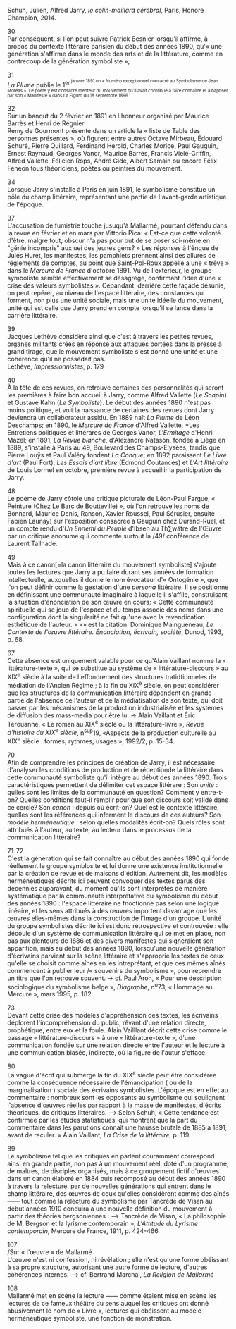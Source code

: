 Schuh, Julien, Alfred Jarry, *le colin-maillard cérébral*, Paris, Honore Champion, 2014.

30  
Par conséquent, si l'on peut suivre Patrick Besnier lorsqu'il affirme, à propos du contexte littéraire parisien du début des années 1890, qu'« une génération s'affirme dans le monde des arts et de la littérature, comme en contrecoup de la génération symboliste »;

31  
*La Plume* publie le 1<sup>er<sup> janvier 1891 un « Numéro exceptionnel consacré au Symbolisme de Jean Moréas ». Le poète y est consacré menteur du mouvement qu'il avait contribué à faire connaître et à baptiser par son « Manifeste » dans *Le Figaro* du 18 septembre 1896 :

32  
Sur un banqut du 2 février en 1891 en l'honneur organisé par Maurice Barrès et Henri de Régnier  
Remy de Gourmont présente dans un article la « liste de Table des personnes présentes », où figurent entre autres Octave Mirbeau, Édouard Schuré, Pierre Quillard, Ferdinand Herold, Charles Morice, Paul Gauguin, Ernest Raynaud, Georges Vanor, Maurice Barrès, Francis Vielé-Griffin, Alfred Vallette, Félicien Rops, André Gide, Albert Samain ou encore Félix Fénéon tous théoriciens, poètes ou peintres du mouvement.

34  
Lorsque Jarry s'installe à Paris en juin 1891, le symbolisme constitue un pôle du champ littéraire, représentant une partie de l'avant-garde artistique de l'époque.

37  
L'accusation de fumistrie touche jusuqu'à Mallarmé, pourtant défendu dans la revue en février et en mars par Vittorio Pica: « Est-ce que cette volonté d'être, malgré tout, obscur n'a pas pour but de se poser soi-même en "génie incompris" aux uei des jeunes gens? » Les réponses à l'ênque de Jules Huret, les manifestes, les pamphlets prennent ainsi des allures de réglements de comptes, au point que Saint-Pol-Roux appelle à une « trêve » dans le *Mercure de France* d'octobre 1891. Vu de l'extérieur, le groupe symboliste semble effectivement se désagrége, confirmant l'idée d'une « crise des valeurs symbolistes ». Cepandant, derrière cette façade désunie, on peut repérer, au niveau de l'espace littéraire, des constances qui forment, non plus une unité sociale, mais une unité idéelle du mouvement, unité qui est celle que Jarry prend en compte lorsqu'il se lance dans la carrière littéraire.

39  
Jacques Lethève considère ainsi que c'est à travers les petites revues, organes militants créés en réponse aux attaques portées dans la presse à grand tirage, que le mouvement symboliste s'est donné une unité et une cohérence qu'il ne possédait pas.  
Lethève, *Impressionnistes*, p. 179

40  
À la tête de ces revues, on retrouve certaines des personnalités qui seront les premières à faire bon accueil à Jarry, comme Alfred Vallette (*Le Scapin*) et Gustave Kahn (*Le Symboliste*). Le début des années 1890 n'est pas moins politique, et voit la naissance de certaines des revues dont Jarry deviendra un collaborateur assidu. En 1889 naît *La Plume* de Léon Deschamps; en 1890, le *Mercure de France* d'Alfred Vallette, *Les Entretiens politiques et littérares de Georges Vanor, *L'Ermitage* d'Henri Mazel; en 1891, *La Revue blanche*, d'Alexandre Natason, fondée à Liège en 1889, s'installe à Paris au 49, Boulevard des Champs-Élysées, tandis que Pierre Louÿs et Paul Valéry fondent *La Conque*; en 1892 paraissent *Le Livre d'art* (Paul Fort), *Les Essais d'art libre* (Edmond Coutances) et *L'Art littéraire* de Louis Lormel en octobre, première revue à accueillir la participation de Jarry.

48  
Le poème de Jarry côtoie une critique picturale de Léon-Paul Fargue, « Peinture (Chez Le Barc de Boutteville) », où l'on retrouve les noms de Bonnard, Maurice Denis, Ranson, Xavier Roussel, Paul Sérusier, ensuite Fabien Launay) sur l'exposition consacrée à Gauguin chez Durand-Ruel, et un compte rendu d'*Un Ennemi du Peuple* d'Ibsen au Th∑wâtre de l'Œuvre par un critique anonume qui commente surtout la /49/ conférence de Laurent Tailhade.

49  
Mais à ce canon[=la canon littéraire du mouvement symboliste] s'ajoute toutes les lectures que Jarry a pu faire  durant ses années de formation intellectuelle, auxquelles il donne le nom évocateur d'« Ontogénie », que l'on peut définir comme la gestation d'une *persona* littéraire. Il se positionne en définissant une communauté imaginaire à laquelle il s'affile, construisant la situation d'énonciation de son œuvre en cours: « Cette communauté spirituelle qui se joue de l'espace et du temps associe des noms dans une configuration dont la singularité ne fait qu'une avec la revendication esthétique de l'auteur. »
«» est la citation. Dominique Maingueneau, *Le Contexte de l'œuvre littéraire. Énonciation, écrivain, société*, Dunod, 1993, p. 68.

67  
Cette absence est uniquement valable pour ce qu'Alain Vaillant nomme la « littérature-texte », qui se substitue au système de « littérature-discours » au XIX<sup>e</sup> siècle à la suite de l'effondrement des structures tratidtionneles de médiation de l'Ancien Régime ; à la fin du XIX<sup>e</sup> siècle, on peut considérer que les structures de la communication littéraire dépendent en grande partie de l'absence de l'auteur et de la médiatisation de son texte, qui doit passer par les mécanismes de la production industrialisée et les systèmes de diffusion des mass-media pour être lu.
-> Alain Vaillant et Éric Térouanne, « Le roman au XIX<sup>e</sup> siècle ou la littérature-livre », *Revue d'histoire du XIX<sup>e</sup> siècle*, n<sup>sup</sup>19, «Aspects de la production culturelle au XIX<sup>e</sup> siècle : formes, rythmes, usages », 1992/2, p. 15-34.

70  
Afin de comprendre les principes de création de Jarry, il est nécessaire d'analyser les conditions de production et de réceptionde la littéraire dans cette communauté symboliste qu'il intègre au début des années 1890. Trois caractéristiques permettent de délimiter cet espace littérare : 
Son *unité* : qulles sont les limites de la communauté en question? Comment y entre-t-on? Quelles conditions faut-il remplir pour que son discours soit validé dans ce cercle?
Son *canon* : depuis où écrit-on? Quel est le contexte littéraire, quelles sont les références qui informent le discours de ces auteurs?
Son *modèle herméneutique* : selon quelles modalités écrit-on? Quels rôles sont attribués à l'auteur, au texte, au lecteur dans le processus de la communication littéraire?

71-72  
C'est la génération qui se fait connaître au début des années 1890 qui fonde réellement le groupe symblosite et lui donne une existence institutionnelle par la création de revue et de maisons d'édition. Autrement dit, les modèles herméneutiques décrits ici peuvent convoquer des textes parus des décennies auparavant, du moment qu'ils sont interprétés de manière systématique par la communauté interprétative du symbolisme du début des années 1890 : l'espace littéraire ne fnoctionne pas selon une logique linéaire, et les sens attribués à des œuvres importent davantage que les œuvres elles-mêmes dans la construction de l'image d'un groupe. L'unité du groupe symbolistes décrite ici est donc rétrospective et controuvée : elle découle d'un système de communication littéraire qui se met en place, non pas aux alentours de 1886 et des divers manifestes qui  signeraient son apparition, mais au début des années 1890, lorsqu'une nouvelle génération d'écrivains parvient sur la scène littéraire et s'approprie les textes de ceux qu'elle se choisit comme aînés en les intreprétant, et que ces mêmes aînés commencent à publier leur /« souvenirs du symbolisme », pour reprendre un titre que l'on retrouve souvent.
-> cf. Paul Aron, « Pour une description sociologique du symbolisme belge », *Diagraphe*, n<sup>o</sup>73, « Hommage au Mercure », mars 1995, p. 182.

73  
Devant cette crise des modèles d'appréhension des textes, les écrivains déplorent l'incompréhension du public, rêvant d'une relation directe, prophétique, entre eux et la foule. Alain Vailllant décrit cette crise comme le passage « littérature-discours » à une « littérature-texte », d'une communication fondée sur une relation directe entre l'auteur et le lecture à une communication biasée, indirecte, où la figure de l'autur s'efface.

80  
La vague d'écrit qui submerge la fin du XIX<sup>e</sup> siècle peut être considérée comme la conséquence nécessaire de l'émancipation ( ou de la marginalisation ) sociale des écrivains symbolistes. L'époque est en effet au commentaire : nombreux sont les opposants au symbolisme qui soulignent l'absence d'œuvres réelles par rapport à la masse de manifestes, d'écrits théoriques, de critiques littéraires.
--> Selon Schuh, « Cette tendance est confirmée par les études statistiques, qui montrent que la part du commentaire dans les parutions connaît une hausse brutale de 1885 à 1891, avant de reculer. » Alain Vaillant, *La Crise de la littéraire*, p. 119.

89  
Le symbolisme tel que les critiques en parlent couramment correspond ainsi en grande partie, non pas à un mouvement réel, doté d'un programme, de maîtres, de disciples organisés, mais à ce groupement fictif d'œuvres dans un canon élaboré en 1884 puis recomposé au début des années 1890 à travers la relecture, par de nouvelles générations qui entrent dans le champ littéraire, des œuvres de ceux qu'elles considèrent comme des aînés &mdash;&mdash; tout comme la relecture du symbolisme par Tancrède de Visan au début années 1910 conduira à une nouvelle définition du mouvement à partir des théories bergsoniennes :
--> Tancrède de Visan, « La philosophie de M. Bergson et la lyrisme contemporain », *L'Attitude du Lyrisme contemporain*, Mercure de France, 1911, p. 424-466.

107  
/Sur « l'œuvre » de Mallarmé  
L'œuvre n'est ni confession, ni révélation ; elle n'est qu'une forme obéissant à sa propre structure, autorisant une autre forme de lecture, d'autres cohérences internes.
--> cf. Bertrand Marchal, *La Religion de Mallarmé*

108  
Mallarmé met en scène la lecture &mdash;&mdash; comme étaient mise en scène les lectures de ce fameux théâtre du sens auquel les critiques ont donné abusivement le nom de « Livre », lectures qui obéissent au modèle herméneutique symboliste, une fonction de monstration.

